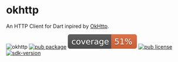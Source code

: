 # okhttp

An HTTP Client for Dart inpired by [OkHttp](http://square.github.io/okhttp/).

![okhttp](https://github.com/amondnet/ok/workflows/okhttp/badge.svg)
[![pub package](https://badgen.net/pub/v/okhttp)](https://pub.dartlang.org/packages/okhttp)
![coverage](./coverage_badge.svg)
[![pub license](https://badgen.net/pub/license/ok_http)](https://pub.dartlang.org/packages/okhttp)
[![sdk-version](https://badgen.net/pub/sdk-version/ok_http)](https://pub.dartlang.org/packages/okhttp)


